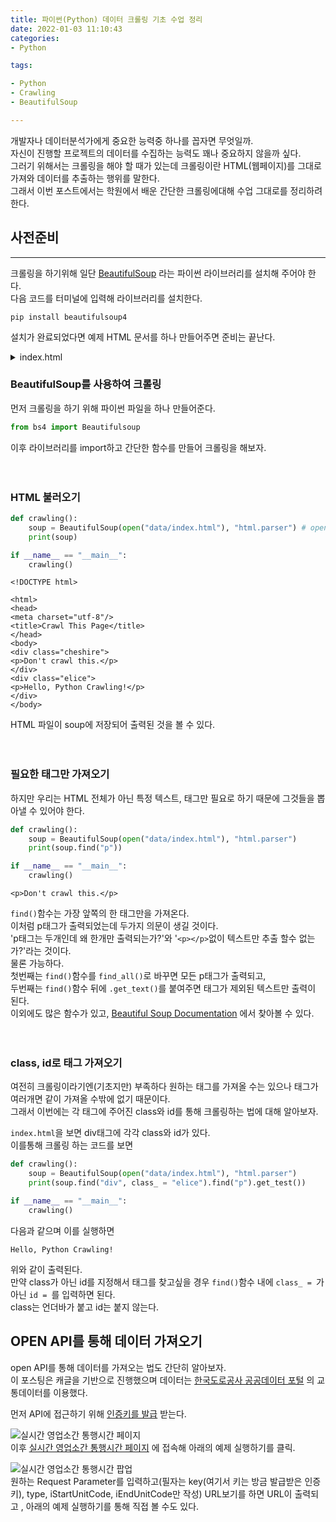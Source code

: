 ```yaml
---
title: 파이썬(Python) 데이터 크롤링 기초 수업 정리  
date: 2022-01-03 11:10:43  
categories:   
- Python  

tags:  

- Python
- Crawling
- BeautifulSoup

---
```


개발자나 데이터분석가에게 중요한 능력중 하나를 꼽자면 무엇일까.  
자신이 진행할 프로젝트의 데이터를 수집하는 능력도 꽤나 중요하지 않을까 싶다.  
그러기 위해서는 크롤링을 해야 할 때가 있는데 크롤링이란 HTML(웹페이지)를 그대로 가져와 데이터를 추출하는 행위를 말한다.  
그래서 이번 포스트에서는 학원에서 배운 간단한 크롤링에대해 수업 그대로를 정리하려 한다.  

## 사전준비

---

크롤링을 하기위해 일단 [BeautifulSoup](https://pypi.org/project/beautifulsoup4/) 라는 파이썬 라이브러리를 설치해 주어야 한다.  
다음 코드를 터미널에 입력해 라이브러리를 설치한다.  
```
pip install beautifulsoup4
```


설치가 완료되었다면 예제 HTML 문서를 하나 만들어주면 준비는 끝난다.

<details>
<summary>index.html</summary>

```html
<!DOCTYPE html>
<html>
<head>
  <meta charset="UTF-8">
  <title>Crawl This Page</title>
</head>
<body>
  <div class="cheshire">
    <p>Don't crawl this.</p>
  </div>
  <div class="elice">
    <p>Hello, Python Crawling!</p>
  </div>
  <div id="main">
    <p>I am in main</p>
  </div>
</body>
</html>
```

</details>

### BeautifulSoup를 사용하여 크롤링

먼저 크롤링을 하기 위해 파이썬 파일을 하나 만들어준다.

```python
from bs4 import Beautifulsoup
```
이후 라이브러리를 import하고 간단한 함수를 만들어 크롤링을 해보자.
<br><br><br>

### HTML 불러오기
```python
def crawling():
    soup = BeautifulSoup(open("data/index.html"), "html.parser") # open의 괄호안에 크롤링할 HTML파일의 위치를 입력
    print(soup)

if __name__ == "__main__":
    crawling()
```

```
<!DOCTYPE html>

<html>
<head>
<meta charset="utf-8"/>
<title>Crawl This Page</title>
</head>
<body>
<div class="cheshire">
<p>Don't crawl this.</p>
</div>
<div class="elice">
<p>Hello, Python Crawling!</p>
</div>
</body>
```

HTML 파일이 soup에 저장되어 출력된 것을 볼 수 있다.
<br><br><br>

### 필요한 태그만 가져오기

하지만 우리는 HTML 전체가 아닌 특정 텍스트, 태그만 필요로 하기 때문에 그것들을 뽑아낼 수 있어야 한다.
```python
def crawling():
    soup = BeautifulSoup(open("data/index.html"), "html.parser")
    print(soup.find("p"))

if __name__ == "__main__":
    crawling()
```

```
<p>Don't crawl this.</p>
```
`find()`함수는 가장 앞쪽의 한 태그만을 가져온다.  
이처럼 p태그가 출력되었는데 두가지 의문이 생길 것이다.  
'p태그는 두개인데 왜 한개만 출력되는가?'와 '`<p></p>`없이 텍스트만 추출 할수 없는가?'라는 것이다.   
물론 가능하다.  
첫번째는 `find()`함수를 `find_all()`로 바꾸면 모든 p태그가 출력되고,  
두번째는 `find()`함수 뒤에 `.get_text()`를 붙여주면 태그가 제외된 텍스트만 출력이 된다.  
이외에도 많은 함수가 있고, [Beautiful Soup Documentation](https://www.crummy.com/software/BeautifulSoup/bs4/doc/) 에서 찾아볼 수 있다.
<br><br><br>

### class, id로 태그 가져오기

여전히 크롤링이라기엔(기초지만) 부족하다 원하는 태그를 가져올 수는 있으나 태그가 여러개면 같이 가져올 수밖에 없기 때문이다.  
그래서 이번에는 각 태그에 주어진 class와 id를 통해 크롤링하는 법에 대해 알아보자.  

`index.html`을 보면 div태그에 각각 class와 id가 있다.  
이를통해 크롤링 하는 코드를 보면
```python
def crawling():
    soup = BeautifulSoup(open("data/index.html"), "html.parser")
    print(soup.find("div", class_ = "elice").find("p").get_test())

if __name__ == "__main__":
    crawling()
```
다음과 같으며 이를 실행하면
```
Hello, Python Crawling!
```
위와 같이 출력된다.  
만약 class가 아닌 id를 지정해서 태그를 찾고싶을 경우 `find()`함수 내에 `class_ = `가 아닌 `id = `를 입력하면 된다.  
class는 언더바가 붙고 id는 붙지 않는다.  

## OPEN API를 통해 데이터 가져오기

open API를 통해 데이터를 가져오는 법도 간단히 알아보자.  
이 포스팅은 캐글을 기반으로 진행했으며 데이터는  [한국도로공사 공공데이터 포털](http://data.ex.co.kr/) 의 교통데이터를 이용했다.  

먼저 API에 접근하기 위해 [인증키를 발급](https://data.ex.co.kr/openapi/apikey/requestKey) 받는다.

![실시간 영업소간 통행시간 페이지](/images/crawling_basic/img-1.png)  
이후 [실시간 영업소간 통행시간 페이지](http://data.ex.co.kr/openapi/basicinfo/openApiInfoM?apiId=0147&serviceType=&keyWord=&searchDayFrom=2014.12.01&searchDayTo=2022.01.03&CATEGORY=TR&GROUP_TR=TIME_TCS) 에 접속해 아래의 예제 실행하기를 클릭.  

![실시간 영업소간 통행시간 팝업](/images/crawling_basic/img-2.png)  
원하는 Request Parameter를 입력하고(필자는 key(여기서 키는 방금 발급받은 인증키), type, iStartUnitCode, iEndUnitCode만 작성) URL보기를 하면 URL이 출력되고 , 아래의 예제 실행하기를 통해 직접 볼 수도 있다.  
